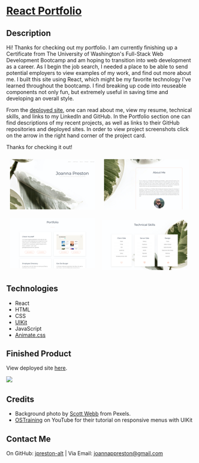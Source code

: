 # [React Portfolio](http://jpreston-alt.github.io/react-portfolio)

## Description

Hi! Thanks for checking out my portfolio. I am currently finishing up a Certificate from The University of Washington's Full-Stack Web Development Bootcamp and am hoping to transition into web development as a career. As I begin the job search, I needed a place to be able to send potential employers to view examples of my work, and find out more about me. I built this site using React, which might be my favorite technology I've learned throughout the bootcamp. I find breaking up code into reuseable components not only fun, but extremely useful in saving time and developing an overall style.

From the [deployed site](http://jpreston-alt.github.io/react-portfolio), one can read about me, view my resume, technical skills, and links to my LinkedIn and GitHub. In the Portfolio section one can find descriptions of my recent projects, as well as links to their GitHub repositories and deployed sites. In order to view project screenshots click on the arrow in the right hand corner of the project card.

Thanks for checking it out!

<p float="left">
<img src="public/images/home.png" alt="Login Page Image" width="45%" style="margin: 10px;"/>
<img src="public/images/about.png" alt="Dashboard Image" width="45%" style="margin: 10px;"/><br>
<img src="public/images/portfolio.png" alt="Homepage Image" width="45%" style="margin: 10px;"/>
<img src="public/images/skills.png" alt="Spending Page Image" width="45%" style="margin: 5px;"/><br>

## Technologies

- React
- HTML
- CSS
- [UIKit](https://getuikit.com/)
- JavaScript
- [Animate.css](https://animate.style/)

## Finished Product

View deployed site [here](http://jpreston-alt.github.io/react-portfolio). <br>

![](public/images/react-portfolio.gif)

## Credits

- Background photo by [Scott Webb](https://www.pexels.com/@scottwebb) from Pexels.
- [OSTraining](https://www.youtube.com/watch?v=DXXh_dUHq3c) on YouTube for their tutorial on responsive menus with UIKit

## Contact Me

On GitHub: [jpreston-alt](https://github.com/jpreston-alt) | Via Email: joannappreston@gmail.com
